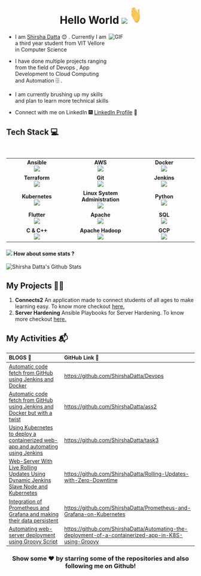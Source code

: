 <!-- ### Hi there this is what I'm working on👋 -->
<h1 align="center"> Hello World <img src="https://github.com/TheDudeThatCode/TheDudeThatCode/blob/master/Assets/Earth.gif" width="24px" > <img src="https://raw.githubusercontent.com/ABSphreak/ABSphreak/master/gifs/Hi.gif" width="30px" height="50px"> </h1>

<img align="right" alt="GIF" src="https://i.pinimg.com/originals/e4/26/70/e426702edf874b181aced1e2fa5c6cde.gif" width="230px" height="200px" />


* I am [Shirsha Datta](https://www.linkedin.com/in/shirsha-datta-30335a178/) :blush:	 . Currently I am a third year student from VIT Vellore in Computer Science 

* I have done multiple projects ranging from the field of Devops , App Development to Cloud Computing and Automation :file_cabinet: .

* I am currently brushing up my skills and plan to learn more technical skills

* Connect with me on LinkedIn :fireworks: [LinkedIn Profile](https://www.linkedin.com/in/shirsha-datta-30335a178/) :sparkler:



<!--* Also checkout my blogs on [Medium](https://medium.com/@shirshadatta2000/). If you like it please 👏 -->

<!-- Here are some ideas to get you started:

- 🔭 I’m currently working on myself and getting my skills better
- 🌱 I’m currently learning Flutter
- 👯 I’m looking to collaborate on Cloud , DevOps Assembly Lines and Flutter.
- 💬 Ask me about anything
- 📫 How to reach me: 
         💼 https://www.linkedin.com/in/shirsha-datta-30335a178/
         👏 https://medium.com/@shirshadatta2000
- 😄 Pronouns: She/Her
- ⚡ Fun fact: Hearing me laugh will make you laugh too 😂 -->

## Tech Stack :computer:

<br>
<table>
<tbody>
 <tr>
<td align="center" width="20%">
<span><b><center>Ansible</center></b></span> 
<img height=60px src="https://encrypted-tbn0.gstatic.com/images?q=tbn%3AANd9GcSEbbMBYx3DSbnzVxofkkvdV83FRA-lma9Y_Q&usqp=CAU"> 
</td>

<td align="center" width="20%">
<span><b><center>AWS</center></b></span> 
<img height=60px src="https://encrypted-tbn0.gstatic.com/images?q=tbn%3AANd9GcQV9AyEyvrlIJLOfbxFLfOr03Qy5gRL0txWMQ&usqp=CAU"> 
</td>

<td align="center" width="20%">
<span><b><center>Docker</center></b></span> 
<img height=60px src="https://encrypted-tbn0.gstatic.com/images?q=tbn%3AANd9GcTApU_6Eg4oWx3NMhLifHmNEkxjeMxfd3oGUA&usqp=CAU"> 
</td>
</tr>

<tr>
<td align="center" width="20%">
<span><b><center>Terraform</center></b></span> 
<img height=65px src="https://www.veritis.com/wp-content/uploads/2015/06/Terraform-main-image.jpg"> 
</td>

<td align="center" width="20%">
<span><b><center>Git</center></b></span> 
<img height=65px src="https://git-scm.com/images/logos/downloads/Git-Logo-2Color.png"> 
</td>

<td align="center" width="20%">
<span><b><center>Jenkins</center></b></span> 
<img height=65px src="https://www.devteam.space/wp-content/uploads/2018/03/jenkins.jpg"> 
</td>
</tr>

<tr>
<td align="center" width="20%">
<span><b><center>Kubernetes</center></b></span> 
<img height=65px src="https://d15shllkswkct0.cloudfront.net/wp-content/blogs.dir/1/files/2019/05/Kubernetes_New.png"> 
</td>

<td align="center" width="20%">
<span><b><center>Linux System Administration</center></b></span> 
<img height=65px src="https://upload.wikimedia.org/wikipedia/commons/a/af/Tux.png"> 
</td>



<td align="center" width="20%">
<span><b><center>Python</center></b></span> 
<img height=65px src="https://www.python.org/static/community_logos/python-logo.png"> 
</td>
</tr>

<tr>
<td align="center" width="20%">
<span><b><center>Flutter</center></b></span> 
<img height=65px src="https://img.icons8.com/color/2x/flutter.png"> 
</td>

<td align="center" width="20%">
<span><b><center>Apache</center></b></span> 
<img height=65px src="https://img.pngio.com/payara-server-basics-part-1-installing-apache-on-ubuntu-apache-http-server-png-320_220.png"> 
</td>

<td align="center" width="20%">
<span><b><center>SQL</center></b></span> 
<img height=65px src="https://i0.wp.com/www.complexsql.com/wp-content/uploads/2017/01/sql-logo.jpg?ssl=1"> 
</td>
</tr>

<tr>
<td align="center" width="20%">
<span><b><center>C & C++</center></b></span> 
<img height=65px src="https://financesonline.com/uploads/2019/08/Microsoft-Visual-Studio-logo1.png"> 
</td>


<td align="center" width="20%">
<span><b><center>Apache Hadoop</center></b></span> 
<img height=65px src="https://miro.medium.com/max/1050/1*H4_yv5YskknPaJ4lWJpzXA.png"> 
</td>
     
<td align="center" width="20%">
<span><b><center>GCP</center></b></span> 
<img height=65px src="https://www.bogotobogo.com/DevOps/images/DevOps/GCP/GCP-ICON.png"> 
</td>
</tr>

</tbody>
</table>

 <!--[![Top Langs](https://github-readme-stats.vercel.app/api/top-langs/?username=ShirshaDatta&layout=compact&theme=tokyonight)](https://github.com/ShirshaDatta/github-readme-stats)-->

#### <img src="https://media.giphy.com/media/VgCDAzcKvsR6OM0uWg/giphy.gif" width="50"> How about some stats ?
![Shirsha Datta's Github Stats](https://github-readme-stats.vercel.app/api?username=ShirshaDatta&show_icons=true_color=fff&icon_color=79ff97&text_color=9f9f9f&bg_color=151515)

## My Projects 👷‍♀️

1. **Connects2**
An application made to connect students of all ages to make learning easy. To know more checkout [here.](https://github.com/ShirshaDatta/Connects-2.git)
2. **Server Hardening**
Ansible Playbooks for Server Hardening. To know more checkout [here.](https://github.com/ShirshaDatta/Server-Hardening.git)
 
 ## My Activities :mailbox_with_mail:

| BLOGS :open_book: | GitHub Link :link: |
| :--- | :--- |
| [Automatic code fetch from GitHub using Jenkins and Docker](https://www.linkedin.com/pulse/automatic-code-fetch-from-github-using-jenkins-docker-shirsha-datta/) | https://github.com/ShirshaDatta/Devops |
| [Automatic code fetch from GitHub using Jenkins and Docker but with a twist](https://www.linkedin.com/pulse/automatic-code-fetch-from-github-using-jenkins-docker-shirsha-datta-1c/) | https://github.com/ShirshaDatta/ass2 |
| [Using Kubernetes to deploy a containerized web-app and automating using Jenkins](https://www.linkedin.com/pulse/using-kubernetes-deploy-containerized-web-app-automating-datta/) | https://github.com/ShirshaDatta/task3 |
| [Web-Server With Live Rolling Updates Using Dynamic Jenkins Slave Node and Kubernetes](https://medium.com/swlh/web-server-with-live-rolling-updates-using-dynamic-jenkins-slave-node-and-kubernetes-28b13b04731e) | https://github.com/ShirshaDatta/Rolling-Updates-with-Zero-Downtime |
| [Integration of Prometheus and Grafana and making their data persistent](https://medium.com/@shirshadatta2000/integration-of-prometheus-and-grafana-and-making-their-data-persistent-b764f3602411) | https://github.com/ShirshaDatta/Prometheus-and-Grafana-on-Kubernetes |
| [Automating web-server deployment using Groovy Script](https://medium.com/@shirshadatta2000/automating-web-server-deployment-using-groovy-script-6baca1da39d2) | https://github.com/ShirshaDatta/Automating-the-deployment-of-a-containerized-app-in-K8S-using-Groovy |

<!--| [Using Kubernetes to deploy a containerized web-app and automating using Jenkins](https://www.linkedin.com/pulse/using-kubernetes-deploy-containerized-web-app-automating-datta/) | https://github.com/ShirshaDatta/task3 | -->

<div align="center">
 
### Show some ❤️ by starring some of the repositories and also following me on Github!

</div>

